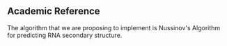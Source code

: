 ## Academic Reference
The algorithm that we are proposing to implement is Nussinov's Algorithm for predicting RNA secondary structure. 
